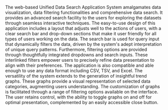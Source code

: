 The web-based Unified Data Search Application System amalgamates data visualization,
data filtering functionalities and comprehensive data search. It provides an advanced
search facility to the users for exploring the datasets through seamless interactive
techniques. The easy-to-use design of this application includes a layout that adjusts well
to the actions of users, with a clear search bar and drop-down sections that make it user friendly for all types of users working on the data.
The search bar is used for query input that dynamically filters the data, driven by the
system's adept interpretation of unique query patterns. Furthermore, filtering options are
provided through thoughtfully integrated dropdowns and search inputs. These interlinked
filters empower users to precisely refine data presentation to align with their preferences.
The application is also compatible and able enough to use any data format including CSV,
TSV, and Excel.
The versatility of the system extends to the generation of insightful trend graphs. These
graphs provide a visual representation of selected data categories, augmenting users
understanding. The customization of graphs is facilitated through a range of filtering
options available on the interface. The user retains control, with the ability to toggle graphs
on and off for optimal presentation, complemented by an easily accessible close button.


